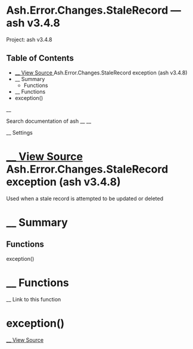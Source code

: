 # Ash.Error.Changes.StaleRecord — ash v3.4.8

Project: ash v3.4.8

## Table of Contents

- [ __ View Source ](external_link) Ash.Error.Changes.StaleRecord exception (ash v3.4.8)
- __ Summary
  - Functions
- __ Functions
- exception()

__

Search documentation of ash __ __

__ Settings

#  [ __ View Source ](external_link) Ash.Error.Changes.StaleRecord exception (ash v3.4.8)

Used when a stale record is attempted to be updated or deleted

#  __ Summary

##  Functions

exception()

#  __ Functions

__ Link to this function

# exception()

[ __ View Source ](external_link)
